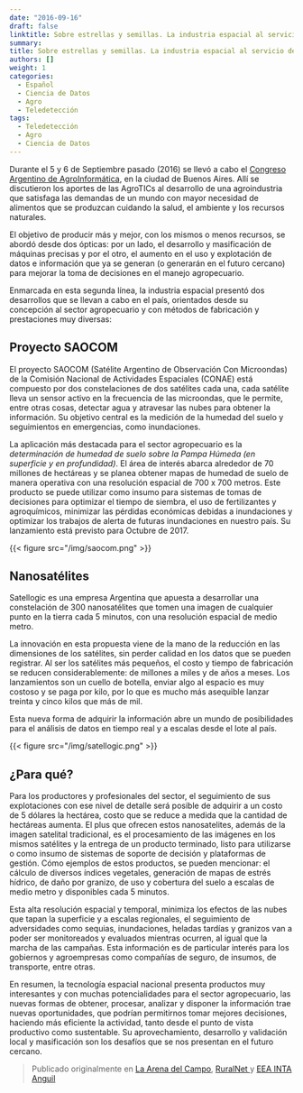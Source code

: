 ```yaml
---
date: "2016-09-16"
draft: false
linktitle: Sobre estrellas y semillas. La industria espacial al servicio del agro.
summary: 
title: Sobre estrellas y semillas. La industria espacial al servicio del agro.
authors: []
weight: 1
categories:
  - Español
  - Ciencia de Datos
  - Agro
  - Teledetección
tags: 
  - Teledetección
  - Agro
  - Ciencia de Datos
---
```


Durante el 5 y 6 de Septiembre pasado (2016) se llevó a cabo el [Congreso Argentino de AgroInformática](https://inta.gob.ar/documentos/congreso-argentino-de-agroinformatica-cai-2016-resultados), en la ciudad de Buenos Aires. Allí se discutieron los aportes de las AgroTICs al desarrollo de una agroindustria que satisfaga las demandas de un mundo con mayor necesidad de alimentos que se produzcan cuidando la salud, el ambiente y los recursos naturales.

El objetivo de producir más y mejor, con los mismos o menos recursos, se abordó desde dos ópticas: por un lado, el desarrollo y masificación de máquinas precisas y por el otro, el aumento en el uso y explotación de datos e información que ya se generan (o generarán en el futuro cercano) para mejorar la toma de decisiones en el manejo agropecuario.

Enmarcada en esta segunda línea, la industria espacial presentó dos desarrollos que se llevan a cabo en el país, orientados desde su concepción al sector agropecuario y con métodos de fabricación y prestaciones muy diversas:


## Proyecto SAOCOM

El proyecto SAOCOM (Satélite Argentino de Observación Con Microondas) de la Comisión Nacional de Actividades Espaciales (CONAE) está compuesto por dos constelaciones de dos satélites cada una, cada satélite lleva un sensor activo en la frecuencia de las microondas, que le permite, entre otras cosas, detectar agua y atravesar las nubes para obtener la información.  Su objetivo central es la medición de la humedad del suelo y seguimientos en emergencias, como inundaciones.

La aplicación más destacada para el sector agropecuario es la _determinación de humedad de suelo sobre la Pampa Húmeda (en superficie y en profundidad)_.  El área de interés abarca alrededor de 70 millones de hectáreas y se planea obtener mapas de humedad de suelo de manera operativa con una resolución espacial de 700 x 700 metros.  Este producto se puede utilizar como insumo para sistemas de tomas de decisiones para optimizar el tiempo de siembra, el uso de fertilizantes y agroquímicos, minimizar las pérdidas económicas debidas a inundaciones y optimizar los trabajos de alerta de futuras inundaciones en nuestro país.  Su lanzamiento está previsto para Octubre de 2017.

{{< figure src="/img/saocom.png" >}}

## Nanosatélites

Satellogic es una empresa Argentina que apuesta a desarrollar una constelación de 300 nanosatélites que tomen una imagen de cualquier punto en la tierra cada 5 minutos, con una resolución espacial de medio metro.

La innovación en esta propuesta viene de la mano de la reducción en las dimensiones de los satélites, sin perder calidad en los datos que se pueden registrar.  Al ser los satélites más pequeños, el costo y tiempo de fabricación se reducen considerablemente: de millones a miles y de años a meses. Los lanzamientos son un cuello de botella, enviar algo al espacio es muy costoso y se paga por kilo, por lo que es mucho más asequible lanzar treinta y cinco kilos que más de mil. 

Esta nueva forma de adquirir la información abre un mundo de posibilidades para el análisis de datos en tiempo real y a escalas desde el lote al país.

{{< figure src="/img/satellogic.png" >}}

## ¿Para qué?

Para los productores y profesionales del sector, el seguimiento de sus explotaciones con ese nivel de detalle será posible de adquirir a un costo de 5 dólares la hectárea, costo que se reduce a medida que la cantidad de hectáreas aumenta.  El plus que ofrecen estos nanosatelites, además de la imagen satelital tradicional, es el procesamiento de las imágenes en los mismos satélites y la entrega de un producto terminado, listo para utilizarse o como insumo de  sistemas de soporte de decisión y plataformas de gestión. Cómo ejemplos de estos productos, se pueden mencionar: el cálculo de diversos índices vegetales, generación de mapas de estrés hídrico, de daño por granizo, de uso y cobertura del suelo a escalas de medio metro y disponibles cada 5 minutos.

Esta alta resolución espacial y temporal, minimiza los efectos de las nubes que tapan la superficie y a escalas regionales, el seguimiento de adversidades como sequias, inundaciones, heladas tardías y granizos van a poder ser monitoreados y evaluados mientras ocurren, al igual que la marcha de las campañas.  Esta información es de particular interés para los gobiernos y agroempresas como compañías de seguro, de insumos, de transporte, entre otras.

En resumen, la tecnología espacial nacional presenta productos muy interesantes y con muchas potencialidades para el sector agropecuario, las nuevas formas de obtener, procesar, analizar y disponer la información trae nuevas oportunidades, que podrían permitirnos tomar mejores decisiones, haciendo más eficiente la actividad, tanto desde el punto de vista productivo como sustentable.  Su aprovechamiento, desarrollo y validación local y masificación son los desafíos que se nos presentan en el futuro cercano.


> Publicado originalmente en [La Arena del Campo](http://www.laarena.com.ar/category/la_arena_del_campo), [RuralNet ](https://ruralnet.com.ar/la-industria-espacial-al-servicio-agro/) y [EEA INTA Anguil](https://inta.gob.ar/documentos/sobre-estrellas-y-semillas-la-industria-espacial-al-servicio-de-agro)
